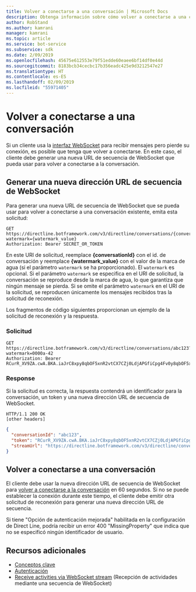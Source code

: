 ```yaml
---
title: Volver a conectarse a una conversación | Microsoft Docs
description: Obtenga información sobre cómo volver a conectarse a una conversación mediante Direct Line API v3.0.
author: RobStand
ms.author: kamrani
manager: kamrani
ms.topic: article
ms.service: bot-service
ms.subservice: sdk
ms.date: 2/09/2019
ms.openlocfilehash: 45675e612553e79f51edde60eaee6bf14df0e44d
ms.sourcegitcommit: 8183bcb34cecbc17b356eadc425e9d3212547e27
ms.translationtype: HT
ms.contentlocale: es-ES
ms.lasthandoff: 02/09/2019
ms.locfileid: "55971405"
---
```

# <a name="reconnect-to-a-conversation"></a>Volver a conectarse a una conversación

Si un cliente usa la [interfaz WebSocket](bot-framework-rest-direct-line-3-0-receive-activities.md#connect-via-websocket) para recibir mensajes pero pierde su conexión, es posible que tenga que volver a conectarse. En este caso, el cliente debe generar una nueva URL de secuencia de WebSocket que pueda usar para volver a conectarse a la conversación.

## <a name="generate-a-new-websocket-stream-url"></a>Generar una nueva dirección URL de secuencia de WebSocket

Para generar una nueva URL de secuencia de WebSocket que se pueda usar para volver a conectarse a una conversación existente, emita esta solicitud: 

```http
GET https://directline.botframework.com/v3/directline/conversations/{conversationId}?watermark={watermark_value}
Authorization: Bearer SECRET_OR_TOKEN
```

En este URI de solicitud, reemplace **{conversationId}** con el id. de conversación y reemplace **{watermark_value}** con el valor de la marca de agua (si el parámetro `watermark` se ha proporcionado). El `watermark` es opcional. Si el parámetro `watermark` se especifica en el URI de solicitud, la conversación se reproduce desde la marca de agua, lo que garantiza que ningún mensaje se pierda. Si se omite el parámetro `watermark` en el URI de la solicitud, se reproducen únicamente los mensajes recibidos tras la solicitud de reconexión.

Los fragmentos de código siguientes proporcionan un ejemplo de la solicitud de reconexión y la respuesta.

### <a name="request"></a>Solicitud

```http
GET https://directline.botframework.com/v3/directline/conversations/abc123?watermark=0000a-42
Authorization: Bearer RCurR_XV9ZA.cwA.BKA.iaJrC8xpy8qbOF5xnR2vtCX7CZj0LdjAPGfiCpg4Fv0y8qbOF5xPGfiCpg4Fv0y8qqbOF5x8qbOF5xn
```

### <a name="response"></a>Response

Si la solicitud es correcta, la respuesta contendrá un identificador para la conversación, un token y una nueva dirección URL de secuencia de WebSocket.

```http
HTTP/1.1 200 OK
[other headers]
```

```json
{
  "conversationId": "abc123",
  "token": "RCurR_XV9ZA.cwA.BKA.iaJrC8xpy8qbOF5xnR2vtCX7CZj0LdjAPGfiCpg4Fv0y8qbOF5xPGfiCpg4Fv0y8qqbOF5x8qbOF5xn",
  "streamUrl": "https://directline.botframework.com/v3/directline/conversations/abc123/stream?watermark=000a-4&amp;t=RCurR_XV9ZA.cwA..."
}
```

## <a name="reconnect-to-the-conversation"></a>Volver a conectarse a una conversación

El cliente debe usar la nueva dirección URL de secuencia de WebSocket para [volver a conectarse a la conversación](bot-framework-rest-direct-line-3-0-receive-activities.md#connect-via-websocket) en 60 segundos. Si no se puede establecer la conexión durante este tiempo, el cliente debe emitir otra solicitud de reconexión para generar una nueva dirección URL de secuencia.

Si tiene "Opción de autenticación mejorada" habilitada en la configuración de Direct Line, podría recibir un error 400 "MissingProperty" que indica que no se especificó ningún identificador de usuario.

## <a name="additional-resources"></a>Recursos adicionales

- [Conceptos clave](bot-framework-rest-direct-line-3-0-concepts.md)
- [Autenticación](bot-framework-rest-direct-line-3-0-authentication.md)
- [Receive activities via WebSocket stream](bot-framework-rest-direct-line-3-0-receive-activities.md#connect-via-websocket) (Recepción de actividades mediante una secuencia de WebSocket)
